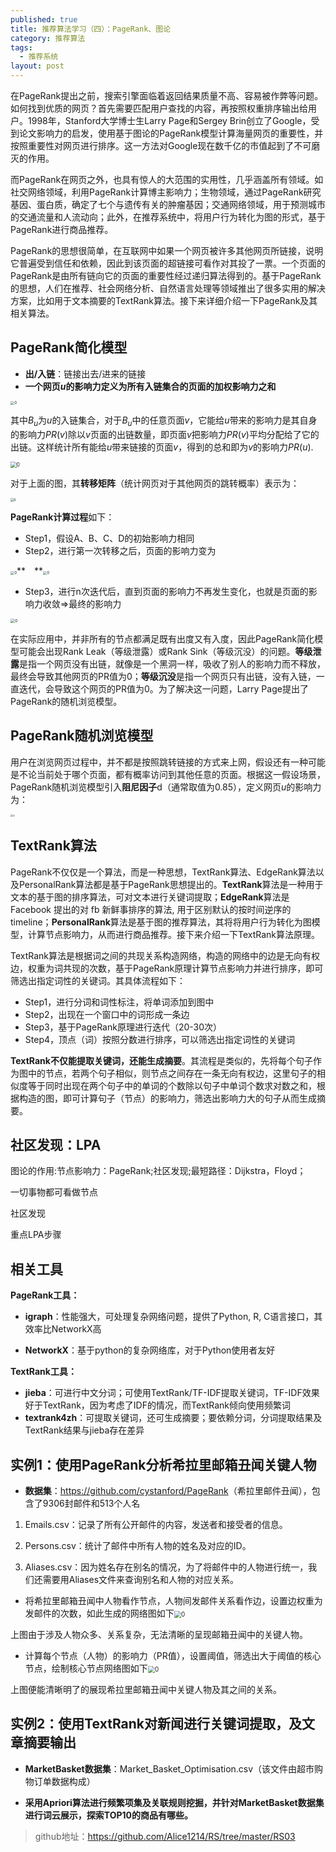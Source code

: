 ```yaml
---
published: true
title: 推荐算法学习（四）：PageRank、图论
category: 推荐算法
tags: 
  - 推荐系统
layout: post
---
```


在PageRank提出之前，搜索引擎面临着返回结果质量不高、容易被作弊等问题。如何找到优质的网页？首先需要匹配用户查找的内容，再按照权重排序输出给用户。1998年，Stanford大学博士生Larry Page和Sergey Brin创立了Google，受到论文影响力的启发，使用基于图论的PageRank模型计算海量网页的重要性，并按照重要性对网页进行排序。这一方法对Google现在数千亿的市值起到了不可磨灭的作用。

而PageRank在网页之外，也具有惊人的大范围的实用性，几乎涵盖所有领域。如社交网络领域，利用PageRank计算博主影响力；生物领域，通过PageRank研究基因、蛋白质，确定了七个与遗传有关的肿瘤基因；交通网络领域，用于预测城市的交通流量和人流动向；此外，在推荐系统中，将用户行为转化为图的形式，基于PageRank进行商品推荐。

PageRank的思想很简单，在互联网中如果一个网页被许多其他网页所链接，说明它普遍受到信任和依赖，因此到该页面的超链接可看作对其投了一票。一个页面的PageRank是由所有链向它的页面的重要性经过递归算法得到的。基于PageRank的思想，人们在推荐、社会网络分析、自然语言处理等领域推出了很多实用的解决方案，比如用于文本摘要的TextRank算法。接下来详细介绍一下PageRank及其相关算法。

## PageRank简化模型

* **出/入链**：链接出去/进来的链接
* **一个网页$u$的影响力定义为所有入链集合的页面的加权影响力之和**

<img src="https://raw.githubusercontent.com/Alice1214/alice1214.github.io/master/_posts/image/推荐算法（四）/0.png" alt="0" style="zoom:40%;" />

其中$B_u$为$u$的入链集合，对于$B_u$中的任意页面$v$，它能给$u$带来的影响力是其自身的影响力$PR(v)$除以$v$页面的出链数量，即页面$v$把影响力$PR(v)$平均分配给了它的出链。这样统计所有能给$u$带来链接的页面$v$，得到的总和即为$v$的影响力$PR(u)$.

<img src="https://raw.githubusercontent.com/Alice1214/alice1214.github.io/master/_posts/image/推荐算法（四）/1.png" alt="0" style="zoom:60%;" />

对于上面的图，其**转移矩阵**（统计网页对于其他网页的跳转概率）表示为：

<img src="https://raw.githubusercontent.com/Alice1214/alice1214.github.io/master/_posts/image/推荐算法（四）/2.png" alt="0" style="zoom:35%;" />

**PageRank计算过程**如下：

* Step1，假设A、B、C、D的初始影响力相同
* Step2，进行第一次转移之后，页面的影响力变为

<img src="https://raw.githubusercontent.com/Alice1214/alice1214.github.io/master/_posts/image/推荐算法（四）/3.png" alt="0" style="zoom:40%;" />** **<img src="https://raw.githubusercontent.com/Alice1214/alice1214.github.io/master/_posts/image/推荐算法（四）/4.png" alt="0" style="zoom:40%;" />

* Step3，进行n次迭代后，直到页面的影响力不再发生变化，也就是页面的影响力收敛=>最终的影响力

<img src="https://raw.githubusercontent.com/Alice1214/alice1214.github.io/master/_posts/image/推荐算法（四）/5.png" alt="0" style="zoom:45%;" />

在实际应用中，并非所有的节点都满足既有出度又有入度，因此PageRank简化模型可能会出现Rank Leak（等级泄露）或Rank Sink（等级沉没）的问题。**等级泄露**是指一个网页没有出链，就像是一个黑洞一样，吸收了别人的影响力而不释放，最终会导致其他网页的PR值为0；**等级沉没**是指一个网页只有出链，没有入链，一直迭代，会导致这个网页的PR值为0。为了解决这一问题，Larry Page提出了PageRank的随机浏览模型。

## PageRank随机浏览模型

用户在浏览网页过程中，并不都是按照跳转链接的方式来上网，假设还有一种可能是不论当前处于哪个页面，都有概率访问到其他任意的页面。根据这一假设场景，PageRank随机浏览模型引入**阻尼因子**d（通常取值为0.85），定义网页$u$的影响力为：

<img src="https://raw.githubusercontent.com/Alice1214/alice1214.github.io/master/_posts/image/推荐算法（四）/6.png" alt="0" style="zoom:27%;" />

## TextRank算法

PageRank不仅仅是一个算法，而是一种思想，TextRank算法、EdgeRank算法以及PersonalRank算法都是基于PageRank思想提出的。**TextRank**算法是一种用于文本的基于图的排序算法，可对文本进行关键词提取；**EdgeRank**算法是 Facebook 提出的对 fb 新鲜事排序的算法, 用于区别默认的按时间逆序的 timeline；**PersonalRank**算法是基于图的推荐算法，其将将用户行为转化为图模型，计算节点影响力，从而进行商品推荐。接下来介绍一下TextRank算法原理。

TextRank算法是根据词之间的共现关系构造网络，构造的网络中的边是无向有权边，权重为词共现的次数，基于PageRank原理计算节点影响力并进行排序，即可筛选出指定词性的关键词。其具体流程如下：

* Step1，进行分词和词性标注，将单词添加到图中
* Step2，出现在一个窗口中的词形成一条边
* Step3，基于PageRank原理进行迭代（20-30次）
* Step4，顶点（词）按照分数进行排序，可以筛选出指定词性的关键词

**TextRank不仅能提取关键词，还能生成摘要**。其流程是类似的，先将每个句子作为图中的节点，若两个句子相似，则节点之间存在一条无向有权边，这里句子的相似度等于同时出现在两个句子中的单词的个数除以句子中单词个数求对数之和，根据构造的图，即可计算句子（节点）的影响力，筛选出影响力大的句子从而生成摘要。

## 社区发现：LPA

图论的作用:节点影响力：PageRank;社区发现;最短路径：Dijkstra，Floyd；

一切事物都可看做节点



社区发现

重点LPA步骤

## 相关工具

**PageRank工具：**

* **igraph**：性能强大，可处理复杂网络问题，提供了Python, R, C语言接口，其效率比NetworkX高

* **NetworkX**：基于python的复杂网络库，对于Python使用者友好

**TextRank工具：**

* **jieba**：可进行中文分词；可使用TextRank/TF-IDF提取关键词，TF-IDF效果好于TextRank，因为考虑了IDF的情况，而TextRank倾向使用频繁词
* **textrank4zh**：可提取关键词，还可生成摘要；要依赖分词，分词提取结果及TextRank结果与jieba存在差异

## 实例1：使用PageRank分析希拉里邮箱丑闻关键人物

* **数据集**：<https://github.com/cystanford/PageRank>（希拉里邮件丑闻），包含了9306封邮件和513个人名

1) Emails.csv：记录了所有公开邮件的内容，发送者和接受者的信息。

2) Persons.csv：统计了邮件中所有人物的姓名及对应的ID。

3) Aliases.csv：因为姓名存在别名的情况，为了将邮件中的人物进行统一，我们还需要用Aliases文件来查询别名和人物的对应关系。

* 将希拉里邮箱丑闻中人物看作节点，人物间发邮件关系看作边，设置边权重为发邮件的次数，如此生成的网络图如下<img src="https://raw.githubusercontent.com/Alice1214/alice1214.github.io/master/_posts/image/推荐算法（四）/7.png" alt="0" style="zoom:70%;" />

上图由于涉及人物众多、关系复杂，无法清晰的呈现邮箱丑闻中的关键人物。

* 计算每个节点（人物）的影响力（PR值），设置阈值，筛选出大于阈值的核心节点，绘制核心节点网络图如下<img src="https://raw.githubusercontent.com/Alice1214/alice1214.github.io/master/_posts/image/推荐算法（四）/8.png" alt="0" style="zoom:70%;" />

上图便能清晰明了的展现希拉里邮箱丑闻中关键人物及其之间的关系。

## 实例2：使用TextRank对新闻进行关键词提取，及文章摘要输出

* **MarketBasket数据集**：Market_Basket_Optimisation.csv（该文件由超市购物订单数据构成）

* **采用Apriori算法进行频繁项集及关联规则挖掘，并针对MarketBasket数据集进行词云展示，探索TOP10的商品有哪些。**

>github地址：<https://github.com/Alice1214/RS/tree/master/RS03>

